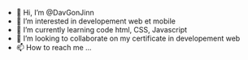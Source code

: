 - 👋 Hi, I’m @DavGonJinn
- 👀 I’m interested in developement web et mobile
- 🌱 I’m currently learning code html, CSS, Javascript
- 💞️ I’m looking to collaborate on my certificate in developement web 
- 📫 How to reach me ...

<!---
DavGonJinn/DavGonJinn is a ✨ special ✨ repository because its `README.md` (this file) appears on your GitHub profile.
You can click the Preview link to take a look at your changes.
--->
